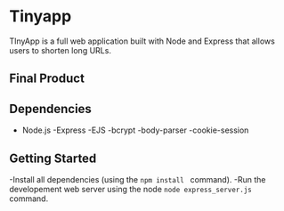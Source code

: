 # Tinyapp

TInyApp is a full web application built with Node and Express that allows users to shorten long URLs.

## Final Product


## Dependencies 
- Node.js
-Express
-EJS
-bcrypt
-body-parser
-cookie-session

## Getting Started

-Install all dependencies (using the  `npm install ` command).
-Run the developement web server using the node `node express_server.js` command.
